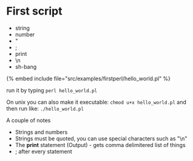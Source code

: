 # First script

* string
* number
* "
* ;
* print
* \n
* sh-bang

{% embed include file="src/examples/firstperl/hello_world.pl" %}


run it by typing
`perl hello_world.pl`

On unix you can also make it executable:
`chmod u+x hello_world.pl`
and then run like:
`./hello_world.pl`

A couple of notes

* Strings and numbers
* Strings must be quoted, you can use special characters such as "\n"
* The **print** statement (Output) - gets comma delimitered list of things
* ; after every statement



